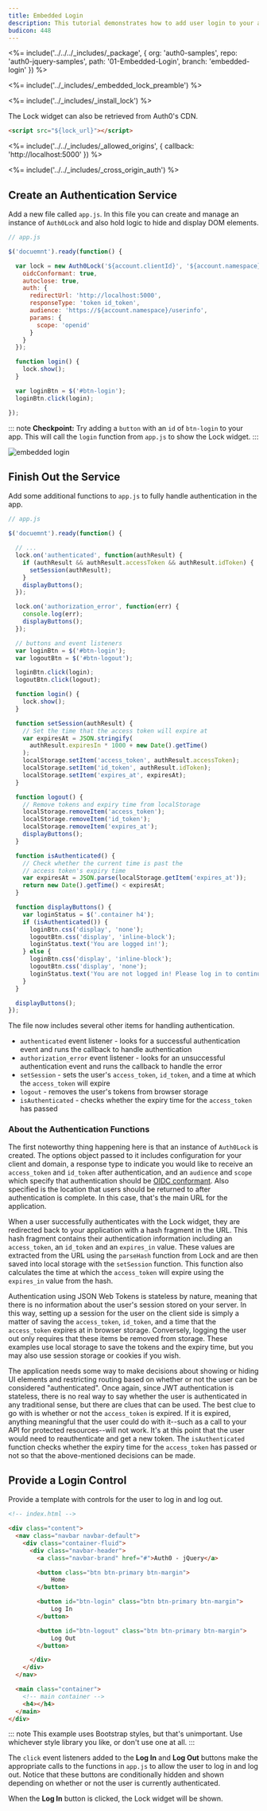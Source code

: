 ```yaml
---
title: Embedded Login
description: This tutorial demonstrates how to add user login to your app with Auth0's Lock widget
budicon: 448
---
```


<%= include('../../../_includes/_package', {
  org: 'auth0-samples',
  repo: 'auth0-jquery-samples',
  path: '01-Embedded-Login',
  branch: 'embedded-login'
}) %>

<%= include('../_includes/_embedded_lock_preamble') %>

<%= include('../_includes/_install_lock') %>

The Lock widget can also be retrieved from Auth0's CDN.

```html
<script src="${lock_url}"></script>
```

<%= include('../../_includes/_allowed_origins', { callback: 'http://localhost:5000' }) %>

<%= include('../../_includes/_cross_origin_auth') %>

## Create an Authentication Service

Add a new file called `app.js`. In this file you can create and manage an instance of `Auth0Lock` and also hold logic to hide and display DOM elements.

```js
// app.js

$('docuemnt').ready(function() {

  var lock = new Auth0Lock('${account.clientId}', '${account.namespace}', {
    oidcConformant: true,
    autoclose: true,
    auth: {
      redirectUrl: 'http://localhost:5000',
      responseType: 'token id_token',
      audience: 'https://${account.namespace}/userinfo',
      params: {
        scope: 'openid'
      }
    }
  });

  function login() {
    lock.show();
  }

  var loginBtn = $('#btn-login');
  loginBtn.click(login);

});
```

::: note
**Checkpoint:** Try adding a `button` with an `id` of `btn-login` to your app. This will call the `login` function from `app.js` to show the Lock widget.
:::

![embedded login](/media/articles/web/embedded-login.png)

## Finish Out the Service

Add some additional functions to `app.js` to fully handle authentication in the app.

```js
// app.js

$('docuemnt').ready(function() {

  // ...
  lock.on('authenticated', function(authResult) {
    if (authResult && authResult.accessToken && authResult.idToken) {
      setSession(authResult);
    }
    displayButtons();
  });

  lock.on('authorization_error', function(err) {
    console.log(err);
    displayButtons();
  });

  // buttons and event listeners
  var loginBtn = $('#btn-login');
  var logoutBtn = $('#btn-logout');

  loginBtn.click(login);
  logoutBtn.click(logout);

  function login() {
    lock.show();
  }

  function setSession(authResult) {
    // Set the time that the access token will expire at
    var expiresAt = JSON.stringify(
      authResult.expiresIn * 1000 + new Date().getTime()
    );
    localStorage.setItem('access_token', authResult.accessToken);
    localStorage.setItem('id_token', authResult.idToken);
    localStorage.setItem('expires_at', expiresAt);
  }

  function logout() {
    // Remove tokens and expiry time from localStorage
    localStorage.removeItem('access_token');
    localStorage.removeItem('id_token');
    localStorage.removeItem('expires_at');
    displayButtons();
  }

  function isAuthenticated() {
    // Check whether the current time is past the
    // access token's expiry time
    var expiresAt = JSON.parse(localStorage.getItem('expires_at'));
    return new Date().getTime() < expiresAt;
  }

  function displayButtons() {
    var loginStatus = $('.container h4');
    if (isAuthenticated()) {
      loginBtn.css('display', 'none');
      logoutBtn.css('display', 'inline-block');
      loginStatus.text('You are logged in!');
    } else {
      loginBtn.css('display', 'inline-block');
      logoutBtn.css('display', 'none');
      loginStatus.text('You are not logged in! Please log in to continue.');
    }
  }

  displayButtons();
});
```

The file now includes several other items for handling authentication.

* `authenticated` event listener - looks for a successful authentication event and runs the callback to handle authentication
* `authorization_error` event listener - looks for an unsuccessful authentication event and runs the callback to handle the error
* `setSession` - sets the user's `access_token`, `id_token`, and a time at which the `access_token` will expire
* `logout` - removes the user's tokens from browser storage
* `isAuthenticated` - checks whether the expiry time for the `access_token` has passed

### About the Authentication Functions

The first noteworthy thing happening here is that an instance of `Auth0Lock` is created. The options object passed to it includes configuration for your client and domain, a response type to indicate you would like to receive an `access_token` and `id_token` after authentication, and an `audience` and `scope` which specify that authentication should be [OIDC conformant](https://auth0.com/docs/api-auth/tutorials/adoption). Also specified is the location that users should be returned to after authentication is complete. In this case, that's the main URL for the application.

When a user successfully authenticates with the Lock widget, they are redirected back to your application with a hash fragment in the URL. This hash fragment contains their authentication information including an `access_token`, an `id_token` and an `expires_in` value. These values are extracted from the URL using the `parseHash` function from Lock and are then saved into local storage with the `setSession` function. This function also calculates the time at which the `access_token` will expire using the `expires_in` value from the hash.

Authentication using JSON Web Tokens is stateless by nature, meaning that there is no information about the user's session stored on your server. In this way, setting up a session for the user on the client side is simply a matter of saving the `access_token`, `id_token`, and a time that the `access_token` expires at in browser storage. Conversely, logging the user out only requires that these items be removed from storage. These examples use local storage to save the tokens and the expiry time, but you may also use session storage or cookies if you wish.

The application needs some way to make decisions about showing or hiding UI elements and restricting routing based on whether or not the user can be considered "authenticated". Once again, since JWT authentication is stateless, there is no real way to say whether the user is authenticated in any traditional sense, but there are clues that can be used. The best clue to go with is whether or not the `access_token` is expired. If it is expired, anything meaningful that the user could do with it--such as a call to your API for protected resources--will not work. It's at this point that the user would need to reauthenticate and get a new token. The `isAuthenticated` function checks whether the expiry time for the `access_token` has passed or not so that the above-mentioned decisions can be made.

## Provide a Login Control

Provide a template with controls for the user to log in and log out.

```html
<!-- index.html -->

<div class="content">
  <nav class="navbar navbar-default">
    <div class="container-fluid">
      <div class="navbar-header">
        <a class="navbar-brand" href="#">Auth0 - jQuery</a>

        <button class="btn btn-primary btn-margin">
            Home
        </button>

        <button id="btn-login" class="btn btn-primary btn-margin">
            Log In
        </button>

        <button id="btn-logout" class="btn btn-primary btn-margin">
            Log Out
        </button>

      </div>
    </div>
  </nav>

  <main class="container">
    <!-- main container -->
    <h4></h4>
  </main>
</div>
```

::: note
This example uses Bootstrap styles, but that's unimportant. Use whichever style library you like, or don't use one at all.
:::

The `click` event listeners added to the **Log In** and **Log Out** buttons make the appropriate calls to the functions in `app.js` to allow the user to log in and log out. Notice that these buttons are conditionally hidden and shown depending on whether or not the user is currently authenticated.

When the **Log In** button is clicked, the Lock widget will be shown.